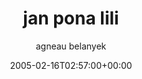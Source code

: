 ---
title: 'jan pona lili'
posts: 15
hash: 't387'
author: 'agneau belanyek'
date: 2005-02-16T02:57:00+00:00
sources:
  - http://forums.tokipona.org/viewtopic.php%3Ft=387.html
---